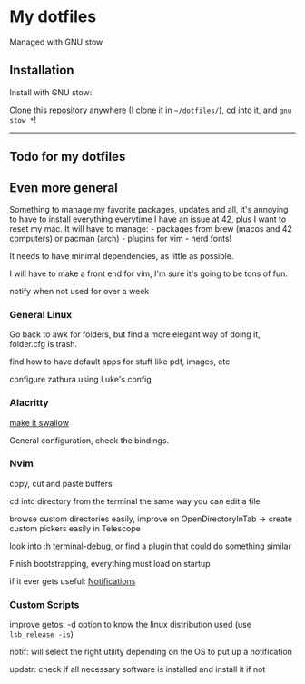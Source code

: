 # My dotfiles

Managed with GNU stow

## Installation

Install with GNU stow:

Clone this repository anywhere (I clone it in `~/dotfiles/`), cd into it,
and `gnu stow *`!

---

## Todo for my dotfiles

## Even more general

Something to manage my favorite packages, updates and all, it's annoying
to have to install everything everytime I have an issue at 42, plus I want to
reset my mac. It will have to manage:
	- packages from brew (macos and 42 computers) or pacman (arch)
	- plugins for vim
	- nerd fonts!

It needs to have minimal dependencies, as little as possible.

I will have to make a front end for vim, I'm sure it's going to be tons of fun.

notify when not used for over a week

### General Linux

Go back to awk for folders, but find a more elegant way of doing it, folder.cfg
is trash.

find how to have default apps for stuff like pdf, images, etc.

configure zathura using Luke's config

### Alacritty

[make it swallow](https://www.youtube.com/watch?v=mBNLzHcUtTo)

General configuration, check the bindings.

### Nvim

copy, cut and paste buffers

cd into directory from the terminal the same way you can edit a file

browse custom directories easily, improve on OpenDirectoryInTab -> create custom
pickers easily in Telescope

look into :h terminal-debug, or find a plugin that could do something similar

Finish bootstrapping, everything must load on startup

if it ever gets useful: [Notifications](https://github.com/rcarriga/nvim-notify)

### Custom Scripts

improve getos: -d option to know the linux distribution used (use `lsb_release -is`)

notif: will select the right utility depending on the OS to put up a notification

updatr: check if all necessary software is installed and install it if not

